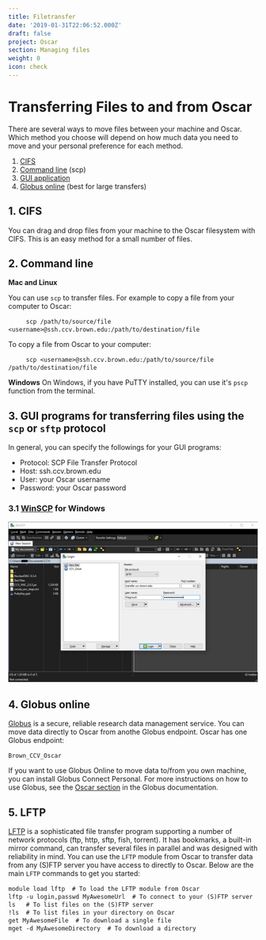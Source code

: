 ```yaml
---
title: Filetransfer
date: '2019-01-31T22:06:52.000Z'
draft: false
project: Oscar
section: Managing files
weight: 0
icon: check
---
```


# Transferring Files to and from Oscar

There are several ways to move files between your machine and Oscar. Which method you choose will depend on how much data you need to move and your personal preference for each method.

1. [CIFS](../connecting-to-oscar/cifs.md)
2. [Command line](filetransfer.md#2-command-line) \(scp\)
3. [GUI application](filetransfer.md#3-gui-programs-for-transferring-files-using-the-scp-or-sftp-protocol)
4. [Globus online](filetransfer.md#4-globus-online) \(best for large transfers\)

## 1. CIFS

You can drag and drop files from your machine to the Oscar filesystem with CIFS. This is an easy method for a small number of files.

## 2. Command line

**Mac and Linux**

You can use `scp` to transfer files. For example to copy a file from your computer to Oscar:

```text
     scp /path/to/source/file <username>@ssh.ccv.brown.edu:/path/to/destination/file
```

To copy a file from Oscar to your computer:

```text
     scp <username>@ssh.ccv.brown.edu:/path/to/source/file /path/to/destination/file
```

**Windows** On Windows, if you have PuTTY installed, you can use it's `pscp` function from the terminal.

## 3. GUI programs for transferring files using the `scp` or `sftp` protocol

In general, you can specify the followings for your GUI programs:

* Protocol: SCP File Transfer Protocol
* Host: ssh.ccv.brown.edu
* User: your Oscar username
* Password: your Oscar password

### 3.1 [WinSCP](https://winscp.net/eng/index.php) for Windows

![WinSCP Session Creation](../.gitbook/assets/image%20%2811%29.png)

## 4. Globus online

[Globus](https://www.globus.org) is a secure, reliable research data management service. You can move data directly to Oscar from anothe Globus endpoint. Oscar has one Globus endpoint:

```text
Brown_CCV_Oscar
```

If you want to use Globus Online to move data to/from you own machine, you can install Globus Connect Personal. For more instructions on how to use Globus, see the [Oscar section](https://docs.ccv.brown.edu/globus/creating-endpoints/using-globus-with-oscar) in the Globus documentation.

## 5. LFTP

[LFTP](https://lftp.yar.ru/) is a sophisticated file transfer program supporting a number of network protocols (ftp, http, sftp, fish, torrent). It has bookmarks, a built-in mirror command, can transfer several files in parallel and was designed with reliability in mind.
You can use the `LFTP` module from Oscar to transfer data from any (S)FTP server you have access to directly to Oscar. Below are the main `LFTP` commands to get you started:

```text
module load lftp  # To load the LFTP module from Oscar
lftp -u login,passwd MyAwesomeUrl  # To connect to your (S)FTP server
ls   # To list files on the (S)FTP server
!ls  # To list files in your directory on Oscar
get MyAwesomeFile  # To download a single file
mget -d MyAwesomeDirectory  # To download a directory
```
